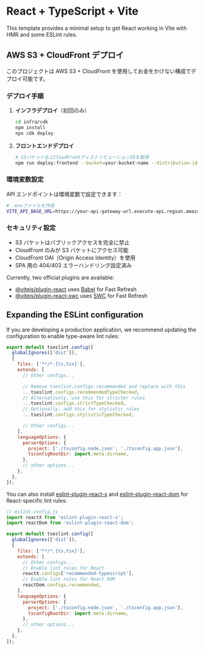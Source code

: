 # React + TypeScript + Vite

This template provides a minimal setup to get React working in Vite with HMR and some ESLint rules.

## AWS S3 + CloudFront デプロイ

このプロジェクトは AWS S3 + CloudFront を使用してお金をかけない構成でデプロイ可能です。

### デプロイ手順

1. **インフラデプロイ**（初回のみ）

   ```bash
   cd infra/cdk
   npm install
   npx cdk deploy
   ```

2. **フロントエンドデプロイ**
   ```bash
   # S3バケット名とCloudFrontディストリビューションIDを取得
   npm run deploy:frontend --bucket=your-bucket-name --distribution-id=your-distribution-id
   ```

### 環境変数設定

API エンドポイントは環境変数で設定できます：

```bash
# .envファイルを作成
VITE_API_BASE_URL=https://your-api-gateway-url.execute-api.region.amazonaws.com/prod
```

### セキュリティ設定

- S3 バケットはパブリックアクセスを完全に禁止
- CloudFront のみが S3 バケットにアクセス可能
- CloudFront OAI（Origin Access Identity）を使用
- SPA 用の 404/403 エラーハンドリング設定済み

Currently, two official plugins are available:

- [@vitejs/plugin-react](https://github.com/vitejs/vite-plugin-react/blob/main/packages/plugin-react) uses [Babel](https://babeljs.io/) for Fast Refresh
- [@vitejs/plugin-react-swc](https://github.com/vitejs/vite-plugin-react/blob/main/packages/plugin-react-swc) uses [SWC](https://swc.rs/) for Fast Refresh

## Expanding the ESLint configuration

If you are developing a production application, we recommend updating the configuration to enable type-aware lint rules:

```js
export default tseslint.config([
  globalIgnores(['dist']),
  {
    files: ['**/*.{ts,tsx}'],
    extends: [
      // Other configs...

      // Remove tseslint.configs.recommended and replace with this
      ...tseslint.configs.recommendedTypeChecked,
      // Alternatively, use this for stricter rules
      ...tseslint.configs.strictTypeChecked,
      // Optionally, add this for stylistic rules
      ...tseslint.configs.stylisticTypeChecked,

      // Other configs...
    ],
    languageOptions: {
      parserOptions: {
        project: ['./tsconfig.node.json', './tsconfig.app.json'],
        tsconfigRootDir: import.meta.dirname,
      },
      // other options...
    },
  },
]);
```

You can also install [eslint-plugin-react-x](https://github.com/Rel1cx/eslint-react/tree/main/packages/plugins/eslint-plugin-react-x) and [eslint-plugin-react-dom](https://github.com/Rel1cx/eslint-react/tree/main/packages/plugins/eslint-plugin-react-dom) for React-specific lint rules:

```js
// eslint.config.js
import reactX from 'eslint-plugin-react-x';
import reactDom from 'eslint-plugin-react-dom';

export default tseslint.config([
  globalIgnores(['dist']),
  {
    files: ['**/*.{ts,tsx}'],
    extends: [
      // Other configs...
      // Enable lint rules for React
      reactX.configs['recommended-typescript'],
      // Enable lint rules for React DOM
      reactDom.configs.recommended,
    ],
    languageOptions: {
      parserOptions: {
        project: ['./tsconfig.node.json', './tsconfig.app.json'],
        tsconfigRootDir: import.meta.dirname,
      },
      // other options...
    },
  },
]);
```
